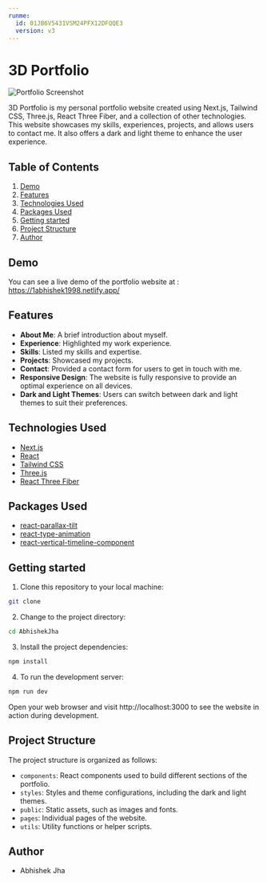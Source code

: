 ```yaml
---
runme:
  id: 01JB6V5431VSM24PFX12DFQQE3
  version: v3
---
```


# 3D Portfolio

![Portfolio Screenshot](/public/assets/readme_assets/screenshot.png)

3D Portfolio is my personal portfolio website created using Next.js, Tailwind CSS, Three.js, React Three Fiber, and a collection of other technologies. This website showcases my skills, experiences, projects, and allows users to contact me. It also offers a dark and light theme to enhance the user experience.

## Table of Contents

1. [Demo](#demo)
2. [Features](#features)
3. [Technologies Used](#technologies-used)
4. [Packages Used](#packages-used)
5. [Getting started](#getting-started)
6. [Project Structure](#project-structure)
7. [Author](#author)

## Demo

You can see a live demo of the portfolio website at : https://1abhishek1998.netlify.app/

## Features

- **About Me**: A brief introduction about myself.
- **Experience**: Highlighted my work experience.
- **Skills**: Listed my skills and expertise.
- **Projects**: Showcased my projects.
- **Contact**: Provided a contact form for users to get in touch with me.
- **Responsive Design**: The website is fully responsive to provide an optimal experience on all devices.
- **Dark and Light Themes**: Users can switch between dark and light themes to suit their preferences.

## Technologies Used

- [Next.js](https://nextjs.org)
- [React](https://reactjs.dev)
- [Tailwind CSS](https://tailwindcss.com)
- [Three.js](https://threejs.org)
- [React Three Fiber](https://github.com/pmndrs/react-three-fiber)

## Packages Used

- [react-parallax-tilt](https://www.npmjs.com/package/react-parallax-tilt)
- [react-type-animation](https://www.npmjs.com/package/react-type-animation)
- [react-vertical-timeline-component](https://www.npmjs.com/package/react-vertical-timeline-component)

## Getting started

1. Clone this repository to your local machine:

```bash {"id":"01JB1BAR1NYMXK8H5GD9HZFFNA"}
git clone 


```

2. Change to the project directory:

```bash {"id":"01JB1BAR1NYMXK8H5GDATZV7GM"}
cd AbhishekJha


```

3. Install the project dependencies:

```bash {"id":"01JB1BAR1NYMXK8H5GDE4YT2CJ"}
npm install


```

4. To run the development server:

```bash {"id":"01JB1BAR1NYMXK8H5GDF0REP3G"}
npm run dev


```

Open your web browser and visit http://localhost:3000 to see the website in action during development.

## Project Structure

The project structure is organized as follows:

- `components`: React components used to build different sections of the portfolio.
- `styles`: Styles and theme configurations, including the dark and light themes.
- `public`: Static assets, such as images and fonts.
- `pages`: Individual pages of the website.
- `utils`: Utility functions or helper scripts.

## Author

- Abhishek Jha
